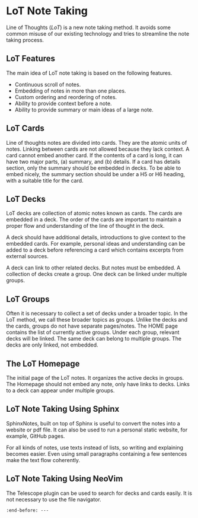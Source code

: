 # LoT Note Taking

Line of Thoughts (_LoT_) is a new note taking method. It avoids some common
misuse of our existing technology and tries to streamline the note taking
process.

## LoT Features
The main idea of LoT note taking is based on the following features.

- Continuous scroll of notes.
- Embedding of notes in more than one places.
- Custom ordering and reordering of notes.
- Ability to provide context before a note.
- Ability to provide summary or main ideas of a large note.

## LoT Cards
Line of thoughts notes are divided into cards. They are the atomic units of
notes. Linking between cards are not allowed because they lack context. A card
cannot embed another card. If the contents of a card is long, it can have two
major parts, (a) summary, and (b) details. If a card has details section, only
the summary should be embedded in decks. To be able to embed nicely, the
summary section should be under a H5 or H6 heading, with a suitable title for
the card.

## LoT Decks
LoT decks are collection of atomic notes known as cards. The cards
are embedded in a deck. The order of the cards are important to maintain a
proper flow and understanding of the line of thought in the deck.

A deck should have additional details, introductions to give context to the
embedded cards. For example, personal ideas and understanding can be added to a
deck before referencing a card which contains excerpts from external sources.

A deck can link to other related decks. But notes must be embedded. A
collection of decks create a group. One deck can be linked under multiple
groups.

## LoT Groups
Often it is necessary to collect a set of decks under a broader
topic. In the LoT method, we call these broader topics as groups. Unlike the
decks and the cards, groups do not have separate pages/notes. The HOME page
contains the list of currently active groups. Under each group, relevant decks
will be linked. The same deck can belong to multiple groups. The decks are only
linked, not embedded.

## The LoT Homepage
The initial page of the LoT notes. It organizes the active
decks in groups. The Homepage should not embed any note, only have links to
decks. Links to a deck can appear under multiple groups.

## LoT Note Taking Using Sphinx
SphinxNotes, built on top of Sphinx is useful to convert the notes into a
website or pdf file. It can also be used to run a personal static website,
for example, GitHub pages.

For all kinds of notes, use texts instead of lists, so writing and explaining
becomes easier. Even using small paragraphs containing a few sentences make
the text flow coherently.

## LoT Note Taking Using NeoVim
The Telescope plugin can be used to search for decks and cards easily. It is
not necessary to use the file navigator.

```{include} ./Using NeoVim with Sphinx Projects.md 
:end-before: ---
```



